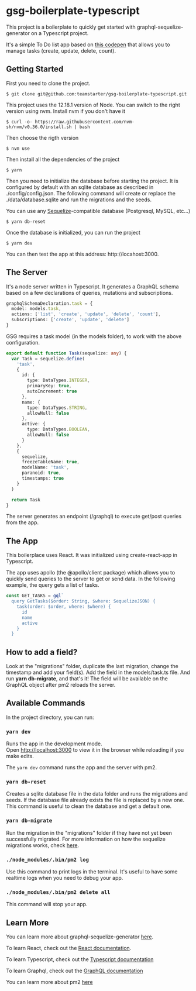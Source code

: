 # gsg-boilerplate-typescript

This project is a boilerplate to quickly get started with graphql-sequelize-generator on a Typescript project.

It's a simple To Do list app based on [this codepen](https://codepen.io/karlomajer/pen/rvyyvV) that allows you to manage tasks (create, update, delete, count).

## Getting Started

First you need to clone the project.

```
$ git clone git@github.com:teamstarter/gsg-boilerplate-typescript.git
```

This project uses the 12.18.1 version of Node. You can switch to the right version using nvm. Install nvm if you don't have it

```
$ curl -o- https://raw.githubusercontent.com/nvm-sh/nvm/v0.36.0/install.sh | bash
```

Then choose the rigth version

```
$ nvm use
```

Then install all the dependencies of the project

```
$ yarn
```

Then you need to initialize the database before starting the project. It is configured by default with an sqlite database as described in ./config/config.json. The following command will create or replace the ./data/database.sqlite and run the migrations and the seeds.

You can use any [Sequelize](https://sequelize.org/master/manual/getting-started.html)-compatible database (Postgresql, MySQL, etc...)

```
$ yarn db-reset
```

Once the database is initialized, you can run the project

```
$ yarn dev
```

You can then test the app at this address: http://locahost:3000.

## The Server

It's a node server written in Typescript. It generates a GraphQL schema based on a few declarations of queries, mutations and subscriptions.

```typescript
graphqlSchemaDeclaration.task = {
  model: models.task,
  actions: ['list', 'create', 'update', 'delete', 'count'],
  subscriptions: ['create', 'update', 'delete']
}
```

GSG requires a task model (in the models folder), to work with the above configuration.

```typescript
export default function Task(sequelize: any) {
  var Task = sequelize.define(
    'task',
    {
      id: {
        type: DataTypes.INTEGER,
        primaryKey: true,
        autoIncrement: true
      },
      name: {
        type: DataTypes.STRING,
        allowNull: false
      },
      active: {
        type: DataTypes.BOOLEAN,
        allowNull: false
      }
    },
    {
      sequelize,
      freezeTableName: true,
      modelName: 'task',
      paranoid: true,
      timestamps: true
    }
  )

  return Task
}
```

The server generates an endpoint (/graphql) to execute get/post queries from the app.

## The App

This boilerplace uses React. It was initialized using create-react-app in Typescript.

The app uses apollo (the @apollo/client package) which allows you
to quickly send queries to the server to get or send data. In the following example, the query gets a list of tasks.

```typescript
const GET_TASKS = gql`
  query GetTasks($order: String, $where: SequelizeJSON) {
    task(order: $order, where: $where) {
      id
      name
      active
    }
  }
```

## How to add a field?

Look at the "migrations" folder, duplicate the last migration, change the timestamp and add your field(s).
Add the field in the models/task.ts file.
And run **yarn db-migrate**, and that's it! The field will be available on the GraphQL object after pm2 reloads the server.

## Available Commands

In the project directory, you can run:

### `yarn dev`

Runs the app in the development mode.<br />
Open [http://localhost:3000](http://localhost:3000) to view it in the browser while reloading if you make edits.

The `yarn dev` command runs the app and the server with pm2.

### `yarn db-reset`

Creates a sqlite database file in the data folder and runs the migrations and seeds. If the database file already exists the file is replaced by a new one. This command is useful to clean the database and get a default one.

### `yarn db-migrate`

Run the migration in the "migrations" folder if they have not yet been successfully migrated.
For more information on how the sequelize migrations works, check [here](https://sequelize.org/docs/v6/other-topics/migrations/).

### `./node_modules/.bin/pm2 log`

Use this command to print logs in the terminal. It's useful to have some realtime logs when you need to debug your app.

### `./node_modules/.bin/pm2 delete all`

This command will stop your app.

## Learn More

You can learn more about graphql-sequelize-generator [here](https://teamstarter.github.io/gsg-documentation/).

To learn React, check out the [React documentation](https://reactjs.org/).

To learn Typescript, check out the [Typescript documentation](https://www.typescriptlang.org/)

To learn Graphql, check out the [GraphQL documentation](https://graphql.org/)

You can learn more about pm2 [here](https://pm2.keymetrics.io/)
